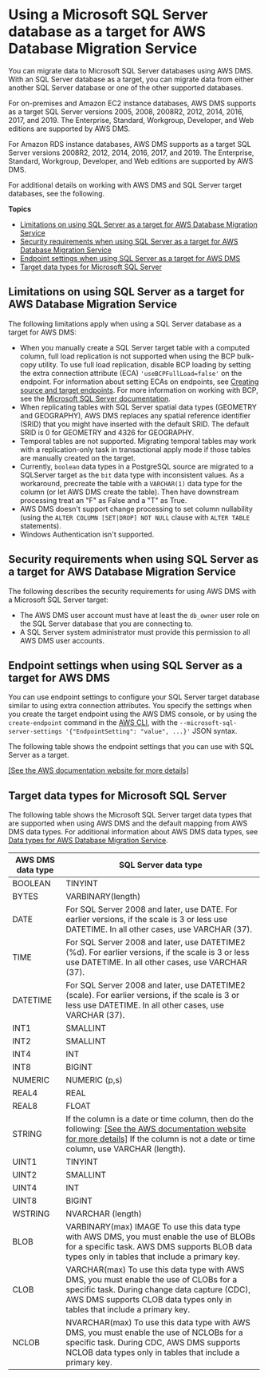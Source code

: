 # Using a Microsoft SQL Server database as a target for AWS Database Migration Service<a name="CHAP_Target.SQLServer"></a>

You can migrate data to Microsoft SQL Server databases using AWS DMS\. With an SQL Server database as a target, you can migrate data from either another SQL Server database or one of the other supported databases\.

For on\-premises and Amazon EC2 instance databases, AWS DMS supports as a target SQL Server versions 2005, 2008, 2008R2, 2012, 2014, 2016, 2017, and 2019\. The Enterprise, Standard, Workgroup, Developer, and Web editions are supported by AWS DMS\.

For Amazon RDS instance databases, AWS DMS supports as a target SQL Server versions 2008R2, 2012, 2014, 2016, 2017, and 2019\. The Enterprise, Standard, Workgroup, Developer, and Web editions are supported by AWS DMS\.

For additional details on working with AWS DMS and SQL Server target databases, see the following\.

**Topics**
+ [Limitations on using SQL Server as a target for AWS Database Migration Service](#CHAP_Target.SQLServer.Limitations)
+ [Security requirements when using SQL Server as a target for AWS Database Migration Service](#CHAP_Target.SQLServer.Security)
+ [Endpoint settings when using SQL Server as a target for AWS DMS](#CHAP_Target.SQLServer.ConnectionAttrib)
+ [Target data types for Microsoft SQL Server](#CHAP_Target.SQLServer.DataTypes)

## Limitations on using SQL Server as a target for AWS Database Migration Service<a name="CHAP_Target.SQLServer.Limitations"></a>

The following limitations apply when using a SQL Server database as a target for AWS DMS:
+ When you manually create a SQL Server target table with a computed column, full load replication is not supported when using the BCP bulk\-copy utility\. To use full load replication, disable BCP loading by setting the extra connection attribute \(ECA\) `'useBCPFullLoad=false'` on the endpoint\. For information about setting ECAs on endpoints, see [Creating source and target endpoints](CHAP_Endpoints.Creating.md)\. For more information on working with BCP, see the [Microsoft SQL Server documentation](https://docs.microsoft.com/en-us/sql/relational-databases/import-export/import-and-export-bulk-data-by-using-the-bcp-utility-sql-server)\.
+ When replicating tables with SQL Server spatial data types \(GEOMETRY and GEOGRAPHY\), AWS DMS replaces any spatial reference identifier \(SRID\) that you might have inserted with the default SRID\. The default SRID is 0 for GEOMETRY and 4326 for GEOGRAPHY\.
+ Temporal tables are not supported\. Migrating temporal tables may work with a replication\-only task in transactional apply mode if those tables are manually created on the target\.
+ Currently, `boolean` data types in a PostgreSQL source are migrated to a SQLServer target as the `bit` data type with inconsistent values\. As a workaround, precreate the table with a `VARCHAR(1)` data type for the column \(or let AWS DMS create the table\)\. Then have downstream processing treat an "F" as False and a "T" as True\.
+ AWS DMS doesn't support change processing to set column nullability \(using the `ALTER COLUMN [SET|DROP] NOT NULL` clause with `ALTER TABLE` statements\)\.
+ Windows Authentication isn't supported\.

## Security requirements when using SQL Server as a target for AWS Database Migration Service<a name="CHAP_Target.SQLServer.Security"></a>

The following describes the security requirements for using AWS DMS with a Microsoft SQL Server target:
+ The AWS DMS user account must have at least the `db_owner` user role on the SQL Server database that you are connecting to\.
+ A SQL Server system administrator must provide this permission to all AWS DMS user accounts\.

## Endpoint settings when using SQL Server as a target for AWS DMS<a name="CHAP_Target.SQLServer.ConnectionAttrib"></a>

You can use endpoint settings to configure your SQL Server target database similar to using extra connection attributes\. You specify the settings when you create the target endpoint using the AWS DMS console, or by using the `create-endpoint` command in the [AWS CLI](https://docs.aws.amazon.com/cli/latest/reference/dms/index.html), with the `--microsoft-sql-server-settings '{"EndpointSetting": "value", ...}'` JSON syntax\.

The following table shows the endpoint settings that you can use with SQL Server as a target\.

[\[See the AWS documentation website for more details\]](http://docs.aws.amazon.com/dms/latest/userguide/CHAP_Target.SQLServer.html)

## Target data types for Microsoft SQL Server<a name="CHAP_Target.SQLServer.DataTypes"></a>

The following table shows the Microsoft SQL Server target data types that are supported when using AWS DMS and the default mapping from AWS DMS data types\. For additional information about AWS DMS data types, see [Data types for AWS Database Migration Service](CHAP_Reference.DataTypes.md)\.


|  AWS DMS data type  |  SQL Server data type  | 
| --- | --- | 
|  BOOLEAN  |  TINYINT  | 
|  BYTES  |  VARBINARY\(length\)  | 
|  DATE  |  For SQL Server 2008 and later, use DATE\. For earlier versions, if the scale is 3 or less use DATETIME\. In all other cases, use VARCHAR \(37\)\.  | 
|  TIME  |  For SQL Server 2008 and later, use DATETIME2 \(%d\)\. For earlier versions, if the scale is 3 or less use DATETIME\. In all other cases, use VARCHAR \(37\)\.  | 
|  DATETIME  |  For SQL Server 2008 and later, use DATETIME2 \(scale\)\.  For earlier versions, if the scale is 3 or less use DATETIME\. In all other cases, use VARCHAR \(37\)\.  | 
|  INT1  | SMALLINT | 
|  INT2  |  SMALLINT  | 
|  INT4  | INT | 
|  INT8  |  BIGINT  | 
|  NUMERIC  |  NUMERIC \(p,s\)  | 
|  REAL4  |  REAL  | 
|  REAL8  | FLOAT | 
|  STRING  |  If the column is a date or time column, then do the following:  [\[See the AWS documentation website for more details\]](http://docs.aws.amazon.com/dms/latest/userguide/CHAP_Target.SQLServer.html) If the column is not a date or time column, use VARCHAR \(length\)\.  | 
|  UINT1  |  TINYINT  | 
|  UINT2  |  SMALLINT  | 
|  UINT4  |  INT  | 
|  UINT8  |  BIGINT  | 
|  WSTRING  |  NVARCHAR \(length\)  | 
|  BLOB  |  VARBINARY\(max\) IMAGE To use this data type with AWS DMS, you must enable the use of BLOBs for a specific task\. AWS DMS supports BLOB data types only in tables that include a primary key\.  | 
|  CLOB  |  VARCHAR\(max\) To use this data type with AWS DMS, you must enable the use of CLOBs for a specific task\. During change data capture \(CDC\), AWS DMS supports CLOB data types only in tables that include a primary key\.  | 
|  NCLOB  |  NVARCHAR\(max\) To use this data type with AWS DMS, you must enable the use of NCLOBs for a specific task\. During CDC, AWS DMS supports NCLOB data types only in tables that include a primary key\.  | 